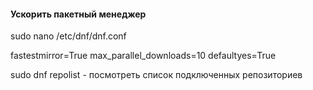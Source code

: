 #### Ускорить пакетный менеджер
sudo nano /etc/dnf/dnf.conf
  
  fastestmirror=True
  max_parallel_downloads=10
  defaultyes=True


sudo dnf repolist - посмотреть список подключенных репозиториев
